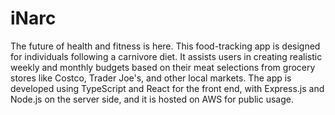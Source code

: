 
# iNarc

The future of health and fitness is here. This food-tracking app is designed for individuals following a carnivore diet. It assists users in creating realistic weekly and monthly budgets based on their meat selections from grocery stores like Costco, Trader Joe's, and other local markets. The app is developed using TypeScript and React for the front end, with Express.js and Node.js on the server side, and it is hosted on AWS for public usage. 
